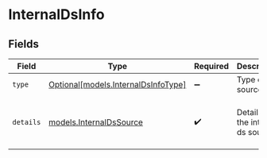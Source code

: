 # InternalDsInfo


## Fields

| Field                                                                  | Type                                                                   | Required                                                               | Description                                                            | Example                                                                |
| ---------------------------------------------------------------------- | ---------------------------------------------------------------------- | ---------------------------------------------------------------------- | ---------------------------------------------------------------------- | ---------------------------------------------------------------------- |
| `type`                                                                 | [Optional[models.InternalDsInfoType]](../models/internaldsinfotype.md) | :heavy_minus_sign:                                                     | Type of the source                                                     | sketch                                                                 |
| `details`                                                              | [models.InternalDsSource](../models/internaldssource.md)               | :heavy_check_mark:                                                     | Details of the internal ds source                                      | {<br/>"id": 1,<br/>"trigger_id": 1<br/>}                               |